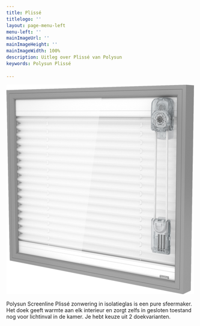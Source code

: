 ```yaml
---
title: Plissé
titlelogo: ''
layout: page-menu-left
menu-left: ''
mainImageUrl: ''
mainImageHeight: ''
mainImageWidth: 100%
description: Uitleg over Plissé van Polysun
keywords: Polysun Plissé

---
```

![](/img/content/polysun-plisse.png)

Polysun Screenline Plissé zonwering in isolatieglas is een pure sfeermaker. Het doek geeft warmte aan elk interieur en zorgt zelfs in gesloten toestand nog voor lichtinval in de kamer. Je hebt keuze uit 2 doekvarianten.